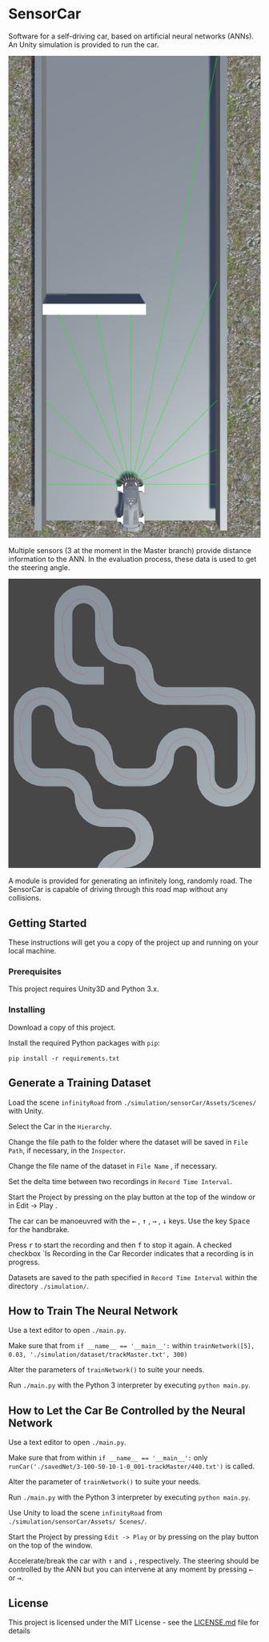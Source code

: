 # SensorCar

Software for a self-driving car, based on artificial neural networks (ANNs). An Unity simulation is provided to run the car.

![Image of the SensorCar](images/sc.jpg)

Multiple sensors (3 at the moment in the Master branch) provide distance information to the ANN. In the evaluation process, these data is used to get the steering angle.

![The path of the SensorCar](images/scPath.jpg)

A module is provided for generating an infinitely long, randomly road. The SensorCar is capable of driving through this road map without any collisions.

## Getting Started

These instructions will get you a copy of the project up and running on your local machine.

### Prerequisites

This project requires Unity3D and Python 3.x.

### Installing

Download a copy of this project.

Install the required Python packages with `pip`:

```
pip install -r requirements.txt
```

## Generate a Training Dataset

Load the scene `infinityRoad` from `./simulation/sensorCar/Assets/Scenes/` with Unity.

Select the Car in the `Hierarchy`.

Change the file path to the folder where the dataset will be saved in `File Path`, if necessary, in the `Inspector`.

Change the file name of the dataset in `File Name` , if necessary.

Set the delta time between two recordings in `Record Time Interval`.

Start the Project by pressing on the play button at the top of the window or in Edit -> Play .

The car can be manoeuvred with the <kbd>←</kbd> , <kbd>↑</kbd> , <kbd>→</kbd> , <kbd>↓</kbd> keys. Use the key <kbd>Space</kbd> for the handbrake.

Press <kbd>r</kbd> to start the recording and then <kbd>f</kbd> to stop it again. A checked checkbox `Is Recording in the Car Recorder indicates that a recording is in progress.

Datasets are saved to the path specified in `Record Time Interval` within the directory `./simulation/`.

## How to Train The Neural Network

Use a text editor to open `./main.py`.

Make sure that from `if __name__ == '__main__':` within `trainNetwork([5], 0.03, './simulation/dataset/trackMaster.txt', 300)`

Alter the parameters of `trainNetwork()` to suite your needs.

Run `./main.py` with the Python 3 interpreter by executing `python main.py`.

## How to Let the Car Be Controlled by the Neural Network

Use a text editor to open `./main.py`.

Make sure that from within `if __name__ == '__main__':` only `runCar('./savedNet/3-100-50-10-1-0_001-trackMaster/440.txt')` is called.

Alter the parameter of `trainNetwork()` to suite your needs.

Run `./main.py` with the Python 3 interpreter by executing `python main.py`.

Use Unity to load the scene `infinityRoad` from `./simulation/sensorCar/Assets/
Scenes/`.

Start the Project by pressing `Edit -> Play` or by pressing on the play button on
the top of the window.

Accelerate/break the car with <kbd>↑</kbd> and <kbd>↓</kbd> , respectively. The steering should be controlled by the ANN but you can intervene at any moment by pressing <kbd>←</kbd> or
<kbd>→</kbd>.

## License

This project is licensed under the MIT License - see the [LICENSE.md](LICENSE.md) file for details

